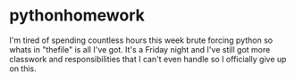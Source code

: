 # pythonhomework

I'm tired of spending countless hours this week brute forcing python so whats in "thefile" is all I've got. It's a Friday night and I've still got
more classwork and responsibilities that I can't even handle so I officially give up on this.
